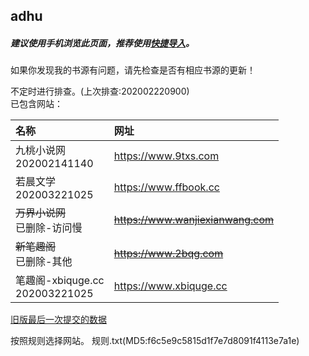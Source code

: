 ## adhu

##### 建议使用手机浏览此页面，推荐使用[快捷导入](yuedu://booksource/importonline?src=https://raw.githubusercontent.com/adhu2018/001/master/qa455355for3.txt)。  
  
如果你发现我的书源有问题，请先检查是否有相应书源的更新！

不定时进行排查。(上次排查:202002220900)  
已包含网站：  

|名称|网址|
|:-|:-|
|九桃小说网<br>202002141140|https://www.9txs.com|
|若晨文学<br>202003221025|https://www.ffbook.cc|
|~~万界小说网~~<br>已删除-访问慢|~~https://www.wanjiexianwang.com~~|
|~~新笔趣阁~~<br>已删除-其他|~~https://www.2bqg.com~~|
|笔趣阁-xbiquge.cc<br>202003221025|https://www.xbiquge.cc|


[旧版最后一次提交的数据](https://github.com/adhu2018/adhu2018.github.io/blob/37b664efa0cd3164da112dc705ccaf75782dc8a9/test/index.md)

按照规则选择网站。
规则.txt(MD5:f6c5e9c5815d1f7e7d8091f4113e7a1e)